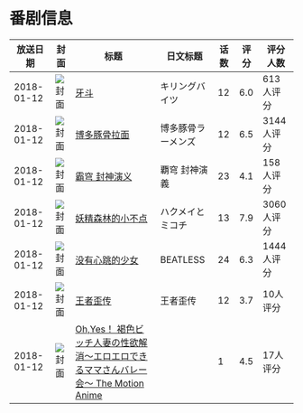 # 番剧信息

|放送日期|封面|标题|日文标题|话数|评分|评分人数|
|---|---|---|---|---|---|---|
|2018-01-12|![封面](https://lain.bgm.tv/pic/cover/c/a5/1a/210230_S71UE.jpg)|[牙斗](https://bangumi.tv/subject/210230)|キリングバイツ|12|6.0|613人评分|
|2018-01-12|![封面](https://lain.bgm.tv/pic/cover/c/bd/cd/219568_Z44lz.jpg)|[博多豚骨拉面](https://bangumi.tv/subject/219568)|博多豚骨ラーメンズ|12|6.5|3144人评分|
|2018-01-12|![封面](https://lain.bgm.tv/pic/cover/c/b8/0d/221126_YZZjz.jpg)|[霸穹 封神演义](https://bangumi.tv/subject/221126)|覇穹 封神演義|23|4.1|158人评分|
|2018-01-12|![封面](https://lain.bgm.tv/pic/cover/c/7f/25/221726_3J2ko.jpg)|[妖精森林的小不点](https://bangumi.tv/subject/221726)|ハクメイとミコチ|13|7.9|3060人评分|
|2018-01-12|![封面](https://lain.bgm.tv/pic/cover/c/82/59/227102_rs1uW.jpg)|[没有心跳的少女](https://bangumi.tv/subject/227102)|BEATLESS|24|6.3|1444人评分|
|2018-01-12|![封面](https://lain.bgm.tv/pic/cover/c/fa/53/235204_S3WBw.jpg)|[王者歪传](https://bangumi.tv/subject/235204)|王者歪传|12|3.7|10人评分|
|2018-01-12|![封面](https://bangumi.tv/img/no_icon_subject.png)|[Oh,Yes！ 褐色ビッチ人妻の性欲解消～エロエロできるママさんバレー会～ The Motion Anime](https://bangumi.tv/subject/281469)||1|4.5|17人评分|
